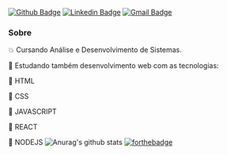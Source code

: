 [![Github Badge](https://img.shields.io/badge/-Github-000?style=flat-square&logo=Github&logoColor=white&link=https://github.com/luiz-gustavo0)](https://github.com/luiz-gustavo0)
[![Linkedin Badge](https://img.shields.io/badge/-LinkedIn-blue?style=flat-square&logo=Linkedin&logoColor=white&link=https://www.linkedin.com/in/luiz-gustavo-santos-2a10ab196/)](https://www.linkedin.com/in/luiz-gustavo-santos-2a10ab196/)
[![Gmail Badge](https://img.shields.io/badge/-santosluizgustavo101@gmail.com-blue?style=flat-square&logo=Gmail&logoColor=white&link=malito:santosluizgustavo101@gmail.com)](malito:santosluizgustavo101@gmail.com)

### Sobre

:boom: Cursando Análise e Desenvolvimento de Sistemas.

:rocket: Estudando também desenvolvimento web com as tecnologias:

:pushpin: HTML

:pushpin: CSS

:pushpin: JAVASCRIPT

:pushpin: REACT

:pushpin: NODEJS
![Anurag's github stats](https://github-readme-stats.vercel.app/api?username=luiz-gustavo0&theme=dark&show_icons=true)
[![forthebadge](https://forthebadge.com/images/badges/uses-react.svg)](https://forthebadge.com)
